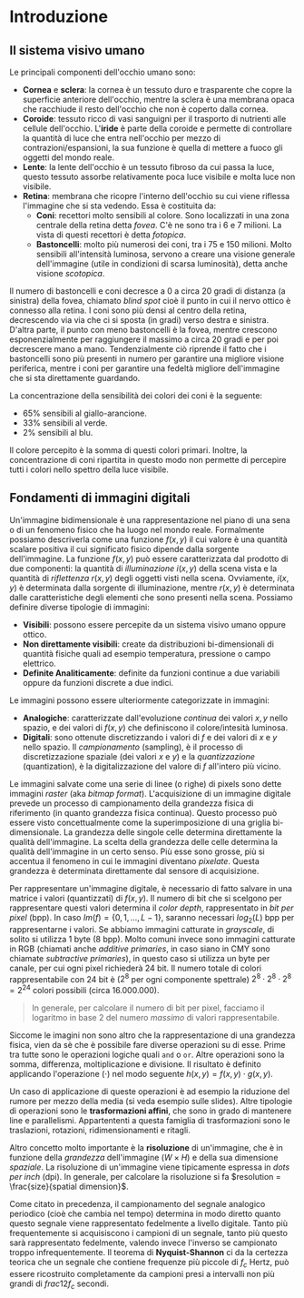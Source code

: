 # Introduzione

## Il sistema visivo umano
Le principali componenti dell'occhio umano sono:

* **Cornea** e **sclera**: la cornea è un tessuto duro e trasparente che copre
  la superficie anteriore dell'occhio, mentre la sclera è una membrana opaca che
  racchiude il resto dell'occhio che non è coperto dalla cornea. 
* **Coroide**: tessuto ricco di vasi sanguigni per il trasporto di nutrienti
  alle cellule dell'occhio. L'**iride** è parte della coroide e permette di
  controllare la quantità di luce che entra nell'occhio per mezzo di
  contrazioni/espansioni, la sua funzione è quella di mettere a fuoco gli
  oggetti del mondo reale.
* **Lente**: la lente dell'occhio è un tessuto fibroso da cui passa la luce,
  questo tessuto assorbe relativamente poca luce visibile e molta luce non
  visibile.
* **Retina**: membrana che ricopre l'interno dell'occhio su cui viene riflessa
  l'immagine che si sta vedendo. Essa è costituita da:
  * **Coni**: recettori molto sensibili al colore. Sono localizzati in una zona
    centrale della retina detta *fovea*. C'è ne sono tra i 6 e 7 milioni. La
    vista di questi recettori è detta *fotopica*.
  * **Bastoncelli**: molto più numerosi dei coni, tra i 75 e 150 milioni. Molto
    sensibili all'intensità luminosa, servono a creare una visione generale
    dell'immagine (utile in condizioni di scarsa luminosità), detta anche
    visione *scotopica*.

Il numero di bastoncelli e coni decresce a 0 a circa 20 gradi di distanza (a
sinistra) della fovea, chiamato *blind spot* cioè il punto in cui il nervo
ottico è connesso alla retina. I coni sono più densi al centro della retina,
decrescendo via via che ci si sposta (in gradi) verso destra e sinistra. D'altra
parte, il punto con meno bastoncelli è la fovea, mentre crescono
esponenzialmente per raggiungere il massimo a circa 20 gradi e per poi
decrescere mano a mano. Tendenzialmente ciò riprende il fatto che i bastoncelli
sono più presenti in numero per garantire una migliore visione periferica,
mentre i coni per garantire una fedeltà migliore dell'immagine che si sta
direttamente guardando.

La concentrazione della sensibilità dei colori dei coni è la seguente:

* 65% sensibili al giallo-arancione.
* 33% sensibili al verde.
* 2% sensibili al blu.

Il colore percepito è la somma di questi colori primari. Inoltre, la
concentrazione di coni ripartita in questo modo non permette di percepire tutti
i colori nello spettro della luce visibile.

## Fondamenti di immagini digitali
Un'immagine bidimensionale è una rappresentazione nel piano di una sena o di un
fenomeno fisico che ha luogo nel mondo reale. Formalmente possiamo descriverla
come una funzione $f(x, y)$ il cui valore è una quantità scalare positiva il cui
significato fisico dipende dalla sorgente dell'immagine. La funzione $f(x, y)$
può essere caratterizzata dal prodotto di due componenti: la quantità di
*illuminazione* $i(x, y)$ della scena vista e la quantità di *riflettenza* $r(x,
y)$ degli oggetti visti nella scena. Ovviamente, $i(x, y)$ è determinata dalla
sorgente di illuminazione, mentre $r(x, y)$ è determinata dalle caratteristiche
degli elementi che sono presenti nella scena.
Possiamo definire diverse tipologie di immagini:

* **Visibili**: possono essere percepite da un sistema visivo umano oppure ottico.
* **Non direttamente visibili**: create da distribuzioni bi-dimensionali di
  quantità fisiche quali ad esempio temperatura, pressione o campo elettrico.
* **Definite Analiticamente**: definite da funzioni continue a due variabili
  oppure da funzioni discrete a due indici.

Le immagini possono essere ulteriormente categorizzate in immagini:

* **Analogiche**: caratterizzate dall'evoluzione *continua* dei valori $x,y$
  nello spazio, e dei valori di $f(x, y)$ che definiscono il colore/intesità
  luminosa.
* **Digitali**: sono ottenute discretizzando i valori di $f$ e dei valori di $x$
  e $y$ nello spazio. Il *campionamento* (sampling), è il processo di
  discretizzazione spaziale (dei valori $x$ e $y$) e la *quantizzazione*
  (quantization), è la digitalizzazione del valore di $f$ all'intero più vicino.

Le immagini salvate come una serie di linee (o righe) di pixels sono dette
immagini *raster* (aka *bitmap format*). L'acquisizione di un immagine digitale
prevede un processo di campionamento della grandezza fisica di riferimento (in
quanto grandezza fisica continua). Questo processo può essere visto
concettualmente come la superimposizione di una griglia bi-dimensionale. La
grandezza delle singole celle determina direttamente la qualità dell'immagine.
La scelta della grandezza delle celle determina la qualità dell'immagine in un
certo senso. Più esse sono grosse, più si accentua il fenomeno in cui le
immagini diventano *pixelate*. Questa grandezza è determinata direttamente dal
sensore di acquisizione.

Per rappresentare un'immagine digitale, è necessario di fatto salvare in una
matrice i valori (quantizzati) di $f(x, y)$.
Il numero di bit che si scelgono per rappresentare questi valori determina il
*color depth*, rappresentato in *bit per pixel* (bpp). In caso $Im(f) = \{0, 1,
\dots, L-1 \}$, saranno necessari $log_2(L)$ bpp per rappresentarne i valori.
Se abbiamo immagini catturate in *grayscale*, di solito si utilizza $1$ byte
($8$ bpp). Molto comuni invece sono immagini catturate in RGB (chiamati anche
*additive primaries*, in caso siano in CMY sono chiamate *subtractive
primaries*), in questo caso si utilizza un byte per canale, per cui ogni pixel
richiederà $24$ bit. Il numero totale di colori rappresentabile con $24$ bit è
($2^8$ per ogni componente spettrale) $2^8 \cdot 2^8 \cdot 2^8 = 2^{24}$ colori
possibili (circa 16.000.000).

> In generale, per calcolare il numero di bit per pixel, facciamo il logaritmo
> in base 2 del numero *massimo* di valori rappresentabile.

Siccome le imagini non sono altro che la rappresentazione di una grandezza
fisica, vien da sè che è possibile fare diverse operazioni su di esse. Prime tra
tutte sono le operazioni logiche quali `and` o `or`. Altre operazioni sono la
somma, differenza, moltiplicazione e divisione. Il risultato è definito
applicando l'operazione ($\cdot$) nel modo seguente $h(x, y) = f(x, y) \cdot
g(x, y)$.

Un caso di applicazione di queste operazioni è ad esempio la riduzione del
rumore per mezzo della media (si veda esempio sulle slides).
Altre tipologie di operazioni sono le **trasformazioni affini**, che sono in
grado di mantenere line e parallelismi. Appartententi a questa famiglia di
trasformazioni sono le traslazioni, rotazioni, ridimensionamenti e ritagli.

Altro concetto molto importante è la **risoluzione** di un'immagine, che è in
funzione della *grandezza* dell'immagine ($W \times H$) e della sua dimensione
*spaziale*. La risoluzione di un'immagine viene tipicamente espressa in *dots
per inch* (dpi). In generale, per calcolare la risoluzione si fa $resolution =
\frac{size}{spatial dimension}$.

Come citato in precedenza, il campionamento del segnale analogico periodico
(cioè che cambia nel tempo) determina in modo diretto quanto questo segnale
viene rappresentato fedelmente a livello digitale. Tanto più frequentemente si
acquisiscono i campioni di un segnale, tanto più questo sarà rappresentato
fedelmente, valendo invece l'inverso se campionato troppo infrequentemente. Il
teorema di **Nyquist-Shannon** ci da la certezza teorica che un segnale che
contiene frequenze più piccole di $f_c$ Hertz, può essere ricostruito
completamente da campioni presi a intervalli non più grandi di $frac{1}{2f_c}$
secondi.
